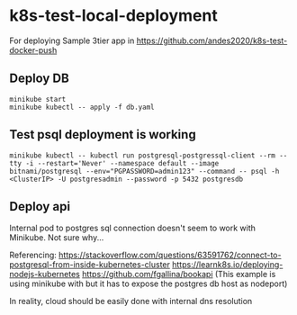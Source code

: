 # k8s-test-local-deployment
For deploying Sample 3tier app in https://github.com/andes2020/k8s-test-docker-push

## Deploy DB
```
minikube start
minikube kubectl -- apply -f db.yaml
```

## Test psql deployment is working
```
minikube kubectl -- kubectl run postgresql-postgressql-client --rm --tty -i --restart='Never' --namespace default --image bitnami/postgresql --env="PGPASSWORD=admin123" --command -- psql -h <ClusterIP> -U postgresadmin --password -p 5432 postgresdb
```

## Deploy api
Internal pod to postgres sql connection doesn't seem to work with Minikube.
Not sure why...

Referencing:
https://stackoverflow.com/questions/63591762/connect-to-postgresql-from-inside-kubernetes-cluster
https://learnk8s.io/deploying-nodejs-kubernetes
https://github.com/fgallina/bookapi (This example is using minikube with but it has to expose the postgres db host as nodeport)

In reality, cloud should be easily done with internal dns resolution
